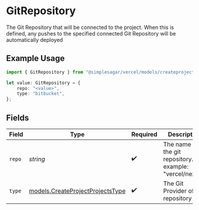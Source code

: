 # GitRepository

The Git Repository that will be connected to the project. When this is defined, any pushes to the specified connected Git Repository will be automatically deployed

## Example Usage

```typescript
import { GitRepository } from "@simplesagar/vercel/models/createprojectop.js";

let value: GitRepository = {
    repo: "<value>",
    type: "bitbucket",
};
```

## Fields

| Field                                                                      | Type                                                                       | Required                                                                   | Description                                                                |
| -------------------------------------------------------------------------- | -------------------------------------------------------------------------- | -------------------------------------------------------------------------- | -------------------------------------------------------------------------- |
| `repo`                                                                     | *string*                                                                   | :heavy_check_mark:                                                         | The name of the git repository. For example: \"vercel/next.js\"            |
| `type`                                                                     | [models.CreateProjectProjectsType](../models/createprojectprojectstype.md) | :heavy_check_mark:                                                         | The Git Provider of the repository                                         |
